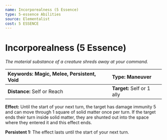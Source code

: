 ```yaml
---
name: Incorporealness (5 Essence)
type: 5-essence Abilities
source: Elementalist
cost: 5 ESSENCE
---
```


# Incorporealness (5 Essence)

*The material substance of a creature shreds away at your command.*

| **Keywords:** Magic, Melee, Persistent, Void | **Type:** Maneuver         |
| :------------------------------------------- | :------------------------- |
| **Distance:** Self or Reach                  | **Target:** Self or 1 ally |

**Effect:** Until the start of your next turn, the target has damage immunity 5 and can move through 1 square of solid matter once per turn. If the target ends their turn inside solid matter, they are shunted out into the space where they entered it and this effect ends.

**Persistent 1:** The effect lasts until the start of your next turn.
